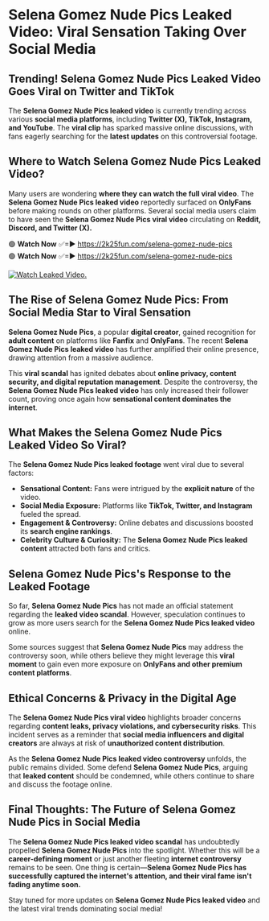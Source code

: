 # Selena Gomez Nude Pics Leaked Video: Viral Sensation Taking Over Social Media

## **Trending! Selena Gomez Nude Pics Leaked Video Goes Viral on Twitter and TikTok**
The **Selena Gomez Nude Pics leaked video** is currently trending across various **social media platforms**, including **Twitter (X), TikTok, Instagram, and YouTube**. The **viral clip** has sparked massive online discussions, with fans eagerly searching for the **latest updates** on this controversial footage.

## **Where to Watch Selena Gomez Nude Pics Leaked Video?**
Many users are wondering **where they can watch the full viral video**. The **Selena Gomez Nude Pics leaked video** reportedly surfaced on **OnlyFans** before making rounds on other platforms. Several social media users claim to have seen the **Selena Gomez Nude Pics viral video** circulating on **Reddit, Discord, and Twitter (X).**

🟢 **Watch Now** ✅=► https://2k25fun.com/selena-gomez-nude-pics  
🟢 **Watch Now** ✅=► https://2k25fun.com/selena-gomez-nude-pics  

[![Watch Leaked Video.](https://miro.medium.com/v2/resize:fit:828/format:webp/1*cilzJN44JGOrTw9NJCrNHA.gif "Watch Leaked Video")](https://2k25fun.com/selena-gomez-nude-pics)

## **The Rise of Selena Gomez Nude Pics: From Social Media Star to Viral Sensation**
**Selena Gomez Nude Pics**, a popular **digital creator**, gained recognition for **adult content** on platforms like **Fanfix** and **OnlyFans**. The recent **Selena Gomez Nude Pics leaked video** has further amplified their online presence, drawing attention from a massive audience.

This **viral scandal** has ignited debates about **online privacy, content security, and digital reputation management**. Despite the controversy, the **Selena Gomez Nude Pics leaked video** has only increased their follower count, proving once again how **sensational content dominates the internet**.

## **What Makes the Selena Gomez Nude Pics Leaked Video So Viral?**
The **Selena Gomez Nude Pics leaked footage** went viral due to several factors:
- **Sensational Content:** Fans were intrigued by the **explicit nature** of the video.
- **Social Media Exposure:** Platforms like **TikTok, Twitter, and Instagram** fueled the spread.
- **Engagement & Controversy:** Online debates and discussions boosted its **search engine rankings**.
- **Celebrity Culture & Curiosity:** The **Selena Gomez Nude Pics leaked content** attracted both fans and critics.

## **Selena Gomez Nude Pics's Response to the Leaked Footage**
So far, **Selena Gomez Nude Pics** has not made an official statement regarding the **leaked video scandal**. However, speculation continues to grow as more users search for the **Selena Gomez Nude Pics leaked video** online.

Some sources suggest that **Selena Gomez Nude Pics** may address the controversy soon, while others believe they might leverage this **viral moment** to gain even more exposure on **OnlyFans and other premium content platforms**.

## **Ethical Concerns & Privacy in the Digital Age**
The **Selena Gomez Nude Pics viral video** highlights broader concerns regarding **content leaks, privacy violations, and cybersecurity risks**. This incident serves as a reminder that **social media influencers and digital creators** are always at risk of **unauthorized content distribution**.

As the **Selena Gomez Nude Pics leaked video controversy** unfolds, the public remains divided. Some defend **Selena Gomez Nude Pics**, arguing that **leaked content** should be condemned, while others continue to share and discuss the footage online.

## **Final Thoughts: The Future of Selena Gomez Nude Pics in Social Media**
The **Selena Gomez Nude Pics leaked video scandal** has undoubtedly propelled **Selena Gomez Nude Pics** into the spotlight. Whether this will be a **career-defining moment** or just another fleeting **internet controversy** remains to be seen. One thing is certain—**Selena Gomez Nude Pics has successfully captured the internet's attention, and their viral fame isn't fading anytime soon.**

Stay tuned for more updates on **Selena Gomez Nude Pics leaked video** and the latest viral trends dominating social media!